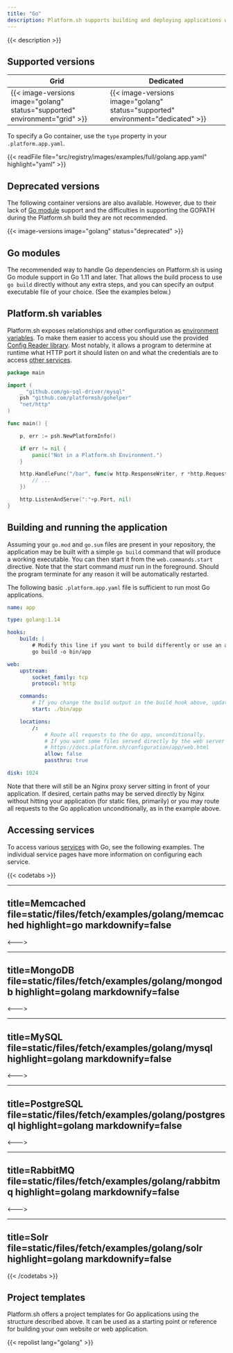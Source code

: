 ```yaml
---
title: "Go"
description: Platform.sh supports building and deploying applications written in Go using Go modules.  They are compiled during the Build hook phase, and support both committed dependencies and download-on-demand.
---
```


{{< description >}}

## Supported versions

| **Grid** | **Dedicated** |
|----------------------------------|---------------|
|  {{< image-versions image="golang" status="supported" environment="grid" >}} | {{< image-versions image="golang" status="supported" environment="dedicated" >}} |

To specify a Go container, use the `type` property in your `.platform.app.yaml`.

{{< readFile file="src/registry/images/examples/full/golang.app.yaml" highlight="yaml" >}}

## Deprecated versions

The following container versions are also available.  However, due to their lack of [Go module](https://golang.org/cmd/go/#hdr-Modules__module_versions__and_more) support and the difficulties in supporting the GOPATH during the Platform.sh build they are not recommended.

{{< image-versions image="golang" status="deprecated" >}}

## Go modules

The recommended way to handle Go dependencies on Platform.sh is using Go module support in Go 1.11 and later.  That allows the build process to use `go build` directly without any extra steps, and you can specify an output executable file of your choice.  (See the examples below.)

## Platform.sh variables

Platform.sh exposes relationships and other configuration as [environment variables](/development/variables.md).  To make them easier to access you should use the provided [Config Reader library](https://github.com/platformsh/config-reader-go).  Most notably, it allows a program to determine at runtime what HTTP port it should listen on and what the credentials are to access [other services](/configuration/services/_index.md).

```go
package main

import (
	_ "github.com/go-sql-driver/mysql"
	psh "github.com/platformsh/gohelper"
	"net/http"
)

func main() {

	p, err := psh.NewPlatformInfo()

	if err != nil {
		panic("Not in a Platform.sh Environment.")
	}

	http.HandleFunc("/bar", func(w http.ResponseWriter, r *http.Request) {
		// ...
	})

	http.ListenAndServe(":"+p.Port, nil)
}
```

## Building and running the application

Assuming your `go.mod` and `go.sum` files are present in your repository, the application may be built with a simple `go build` command that will produce a working executable.  You can then start it from the `web.commands.start` directive.  Note that the start command _must_ run in the foreground. Should the program terminate for any reason it will be automatically restarted.

The following basic `.platform.app.yaml` file is sufficient to run most Go applications.

```yaml
name: app

type: golang:1.14

hooks:
    build: |
        # Modify this line if you want to build differently or use an alternate name for your executable.
        go build -o bin/app

web:
    upstream:
        socket_family: tcp
        protocol: http

    commands:
        # If you change the build output in the build hook above, update this line as well.
        start: ./bin/app

    locations:
        /:
            # Route all requests to the Go app, unconditionally.
            # If you want some files served directly by the web server without hitting Go, see
            # https://docs.platform.sh/configuration/app/web.html
            allow: false
            passthru: true

disk: 1024
```

Note that there will still be an Nginx proxy server sitting in front of your application.  If desired, certain paths may be served directly by Nginx without hitting your application (for static files, primarily) or you may route all requests to the Go application unconditionally, as in the example above.

## Accessing services

To access various [services](/configuration/services/_index.md) with Go, see the following examples. The individual service pages have more information on configuring each service.

{{< codetabs >}}

---
title=Memcached
file=static/files/fetch/examples/golang/memcached
highlight=go
markdownify=false
---

<--->

---
title=MongoDB
file=static/files/fetch/examples/golang/mongodb
highlight=golang
markdownify=false
---

<--->

---
title=MySQL
file=static/files/fetch/examples/golang/mysql
highlight=golang
markdownify=false
---

<--->

---
title=PostgreSQL
file=static/files/fetch/examples/golang/postgresql
highlight=golang
markdownify=false
---

<--->

---
title=RabbitMQ
file=static/files/fetch/examples/golang/rabbitmq
highlight=golang
markdownify=false
---

<--->

---
title=Solr
file=static/files/fetch/examples/golang/solr
highlight=golang
markdownify=false
---

{{< /codetabs >}}

## Project templates

Platform.sh offers a project templates for Go applications using the structure described above.  It can be used as a starting point or reference for building your own website or web application.

{{< repolist lang="golang" >}}
